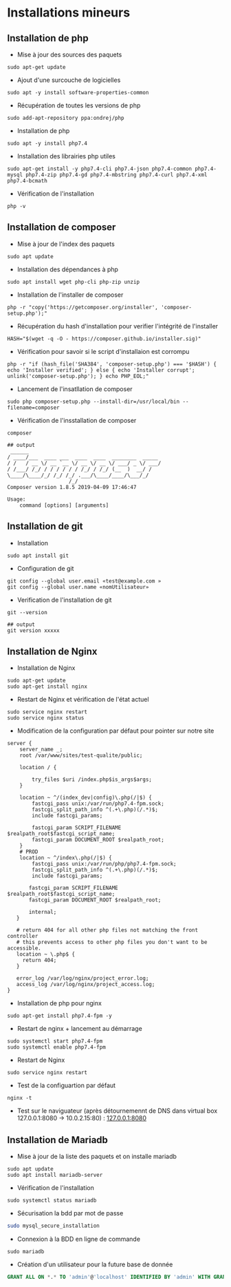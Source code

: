 # Installations mineurs

## Installation de php

- Mise à jour des sources des paquets

```shell
sudo apt-get update
```

- Ajout d'une surcouche de logicielles

```shell
sudo apt -y install software-properties-common
```

- Récupération de toutes les versions de php

```shell
sudo add-apt-repository ppa:ondrej/php
```

- Installation de php

```shell
sudo apt -y install php7.4
```

- Installation des librairies php utiles

```shell
sudo apt-get install -y php7.4-cli php7.4-json php7.4-common php7.4-mysql php7.4-zip php7.4-gd php7.4-mbstring php7.4-curl php7.4-xml php7.4-bcmath
```

- Vérification de l'installation

```shell
php -v
```

## Installation de composer

- Mise à jour de l'index des paquets

```shell
sudo apt update
```

- Installation des dépendances à php

```shell
sudo apt install wget php-cli php-zip unzip
```

- Installation de l'installer de composer

```shell
php -r "copy('https://getcomposer.org/installer', 'composer-setup.php');"
```

- Récupération du hash d'installation pour verifier l'intégrité de l'installer

```shell
HASH="$(wget -q -O - https://composer.github.io/installer.sig)"
```

- Vérification pour savoir si le script d'installaion est corrompu

```shell
php -r "if (hash_file('SHA384', 'composer-setup.php') === '$HASH') { echo 'Installer verified'; } else { echo 'Installer corrupt'; unlink('composer-setup.php'); } echo PHP_EOL;"
```

- Lancement de l'insatllation de composer

```shell
sudo php composer-setup.php --install-dir=/usr/local/bin --filename=composer
```

- Vérification de l'insstallation de composer

```shell
composer
```

```shell
## output
 ______
/ ____/___  ____ ___  ____  ____  ________  _____
/ /   / __ \/ __ `__ \/ __ \/ __ \/ ___/ _ \/ ___/
/ /___/ /_/ / / / / / / /_/ / /_/ (__  )  __/ /
\____/\____/_/ /_/ /_/ .___/\____/____/\___/_/
                    /_/
Composer version 1.8.5 2019-04-09 17:46:47

Usage:
    command [options] [arguments]
```

## Installation de git

- Installation

```shell
sudo apt install git
```

- Configuration de git

```shell
git config --global user.email «test@example.com »
git config --global user.name «nomUtilisateur»
```

- Verification de l'installation de git

```shell
git --version
```

```shell
## output
git version xxxxx
```

## Installation de Nginx

- Installation de Nginx

```shell
sudo apt-get update
sudo apt-get install nginx
```

- Restart de Nginx et vérification de l'état actuel

```shell
sudo service nginx restart
sudo service nginx status
```

- Modification de la configuration par défaut pour pointer sur notre site

```nginx
server {
    server_name _;
    root /var/www/sites/test-qualite/public;

    location / {

        try_files $uri /index.php$is_args$args;
    }

    location ~ ^/(index_dev|config)\.php(/|$) {
        fastcgi_pass unix:/var/run/php7.4-fpm.sock;
        fastcgi_split_path_info ^(.+\.php)(/.*)$;
        include fastcgi_params;

        fastcgi_param SCRIPT_FILENAME $realpath_root$fastcgi_script_name;
        fastcgi_param DOCUMENT_ROOT $realpath_root;
    }
    # PROD
    location ~ ^/index\.php(/|$) {
        fastcgi_pass unix:/var/run/php/php7.4-fpm.sock;
        fastcgi_split_path_info ^(.+\.php)(/.*)$;
        include fastcgi_params;

       fastcgi_param SCRIPT_FILENAME $realpath_root$fastcgi_script_name;
       fastcgi_param DOCUMENT_ROOT $realpath_root;

       internal;
   }

   # return 404 for all other php files not matching the front controller
   # this prevents access to other php files you don't want to be accessible.
   location ~ \.php$ {
     return 404;
   }

   error_log /var/log/nginx/project_error.log;
   access_log /var/log/nginx/project_access.log;
}
```

- Installation de php pour nginx

```shell
sudo apt-get install php7.4-fpm -y
```

- Restart de nginx + lancement au démarrage

```shell
sudo systemctl start php7.4-fpm
sudo systemctl enable php7.4-fpm
```

- Restart de Nginx

```shell
sudo service nginx restart
```

- Test de la configuartion par défaut

```shell
nginx -t
```

- Test sur le naviguateur (après détournemennt de DNS dans virtual box 127.0.0.1:8080 -> 10.0.2.15:80) : [127.0.0.1:8080](127.0.0.1:8080)

## Installation de Mariadb

- Mise à jour de la liste des paquets et on installe mariadb

```shell
sudo apt update
sudo apt install mariadb-server
```

- Vérification de l'installation

```shell
sudo systemctl status mariadb
```

- Sécurisation la bdd par mot de passe

```bash
sudo mysql_secure_installation
```

- Connexion à la BDD en ligne de commande

```shell
sudo mariadb
```

- Création d'un utilisateur pour la future base de donnée

```sql
GRANT ALL ON *.* TO 'admin'@'localhost' IDENTIFIED BY 'admin' WITH GRANT OPTION;
```
